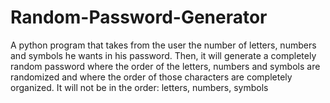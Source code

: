 # Random-Password-Generator

A python program that takes from the user the number of letters, numbers and symbols he wants in his password. Then, it will generate a completely random password where the order of the letters, numbers and symbols are randomized and where the order of those characters are completely organized. It will not be in the order: letters, numbers, symbols
